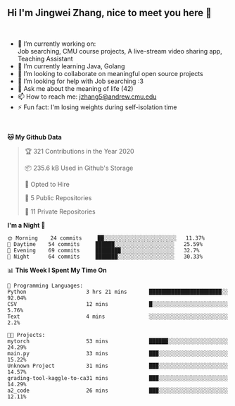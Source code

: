 Hi I'm Jingwei Zhang, nice to meet you here 👋
---
<br>


- 🔭 I’m currently working on: <br>
    Job searching, CMU course projects, A live-stream video sharing app, Teaching Assistant
- 🌱 I’m currently learning Java, Golang
- 👯 I’m looking to collaborate on meaningful open source projects
- 🤔 I’m looking for help with Job searching :3
- 💬 Ask me about the meaning of life (42)
- 📫 How to reach me: jzhang5@andrew.cmu.edu
- ⚡ Fun fact: I'm losing weights during self-isolation time
<br>


<!--START_SECTION:waka-->
**🐱 My Github Data** 

> 🏆 321 Contributions in the Year 2020
 > 
> 📦 235.6 kB Used in Github's Storage 
 > 
> 💼 Opted to Hire
 > 
> 📜 5 Public Repositories
 > 
> 🔑 11 Private Repositories 

**I'm a Night 🦉** 

```text
🌞 Morning    24 commits     ██░░░░░░░░░░░░░░░░░░░░░░░   11.37% 
🌆 Daytime    54 commits     ██████░░░░░░░░░░░░░░░░░░░   25.59% 
🌃 Evening    69 commits     ████████░░░░░░░░░░░░░░░░░   32.7% 
🌙 Night      64 commits     ███████░░░░░░░░░░░░░░░░░░   30.33%

```


📊 **This Week I Spent My Time On** 

```text
💬 Programming Languages: 
Python                   3 hrs 21 mins       ███████████████████████░░   92.04% 
CSV                      12 mins             █░░░░░░░░░░░░░░░░░░░░░░░░   5.76% 
Text                     4 mins              ░░░░░░░░░░░░░░░░░░░░░░░░░   2.2%

🐱‍💻 Projects: 
mytorch                  53 mins             ██████░░░░░░░░░░░░░░░░░░░   24.29% 
main.py                  33 mins             ███░░░░░░░░░░░░░░░░░░░░░░   15.22% 
Unknown Project          31 mins             ███░░░░░░░░░░░░░░░░░░░░░░   14.57% 
grading-tool-kaggle-to-ca31 mins             ███░░░░░░░░░░░░░░░░░░░░░░   14.29% 
a2_code                  26 mins             ███░░░░░░░░░░░░░░░░░░░░░░   12.11%

```


<!--END_SECTION:waka-->
